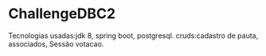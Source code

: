# ChallengeDBC2

Tecnologias usadas:jdk 8, spring boot, postgresql.
cruds:cadastro de pauta, associados, Sessão votacao.

